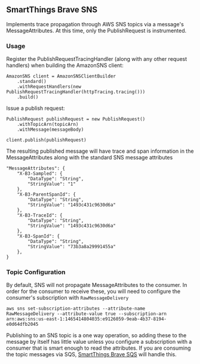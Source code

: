 
## SmartThings Brave SNS #

Implements trace propagation through AWS SNS topics via a message's MessageAttributes.  At this time, only the PublishRequest 
is instrumented.

### Usage

Register the PublishRequestTracingHandler (along with any other request handlers) when building the AmazonSNS client:

    AmazonSNS client = AmazonSNSClientBuilder
        .standard()
        .withRequestHandlers(new PublishRequestTracingHandler(httpTracing.tracing()))
        .build()

Issue a publish request:

    PublishRequest publishRequest = new PublishRequest()
        .withTopicArn(topicArn)
        .withMessage(messageBody)
        
    client.publish(publishRequest)

The resulting published message will have trace and span information in the MessageAttributes 
along with the standard SNS message attributes

    "MessageAttributes": {
        "X-B3-Sampled": {
            "DataType": "String", 
            "StringValue": "1"
        }, 
        "X-B3-ParentSpanId": {
            "DataType": "String", 
            "StringValue": "1493c431c9630d6a"
        },
        "X-B3-TraceId": {
            "DataType": "String", 
            "StringValue": "1493c431c9630d6a"
        }, 
        "X-B3-SpanId": {
            "DataType": "String", 
            "StringValue": "73b3a8a29991455a"
        }, 
    }

### Topic Configuration

By default, SNS will not propagate MessageAttributes to the consumer.  In order for the consumer to receive these,
you will need to configure the consumer's subscription with `RawMessageDelivery`

    aws sns set-subscription-attributes --attribute-name RawMessageDelivery --attribute-value true --subscription-arn arn:aws:sns:us-east-1:1465414804035:e9126059-9eab-4b37-8194-e0d64dfb2045
    
Publishing to an SNS topic is a one way operation, so adding these to the message by itself has little value
unless you configure a subscription with a consumer that is smart enough to read the attributes. If you are consuming the topic 
messages via SQS, [SmartThings Brave SQS](https://github.com/SmartThingsOSS/smartthings-brave/tree/master/brave-sqs) will handle this.   
    
   